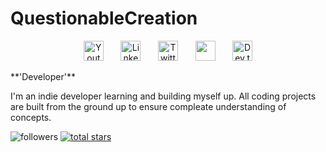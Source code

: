 # QuestionableCreation
<!-- Social icons section -->
<p align="center">
  <a href="https://www.youtube.com/@QuestionableCreation"><img width="32px" alt="Youtube" title="Youtube" src="https://i.imgur.com/qiXu7b2.png"/></a>
  &#8287;&#8287;&#8287;&#8287;&#8287;
  <a href="https://www.linkedin.com/in/ethan-bain-991709333/"><img width="32px" alt="LinkedIn" title="LinkedIn" src="https://i.imgur.com/yRpa1dQ.png"/></a>
  &#8287;&#8287;&#8287;&#8287;&#8287;
  <a href="https://x.com/QuestionableCR"><img width="32px" alt="Twitter" title="Twitter" src="https://i.imgur.com/AixJgnm.png"/></a>
  &#8287;&#8287;&#8287;&#8287;&#8287;
  <a href="https://discord.gg/XHw7gjtSwt" alt="Discord" title="Dev Pro Tips Discord Server"><img width="32px" src="https://i.imgur.com/OViZO8J.png"/></a>
  &#8287;&#8287;&#8287;&#8287;&#8287;
  <a href="https://dev.to/questionablecreation"><img width="32px" alt="Dev.to" title="DenverCoder1 Dev.to" src="https://i.imgur.com/mVm29vK.png"></a>
 
</p>
**'Developer'**

I'm an indie developer learning and building myself up. All coding projects are built from the ground up to ensure compleate understanding of concepts. 

<p align="left>
  <a href="https://github.com/ForrestKnight?tab=followers">
    <img alt="followers" title="Follow me on Github" src="https://custom-icon-badges.demolab.com/github/followers/QuestionableCreation?color=555555&labelColor=0041c2&style=for-the-badge&logo=person-add&label=Follow&logoColor=white"/></a>
  <a href="https://github.com/QuestionableCreation?tab=repositories&sort=stargazers">
    <img alt="total stars" title="Total stars on GitHub" src="https://custom-icon-badges.demolab.com/github/stars/QuestionableCreation?color=555555&style=for-the-badge&labelColor=0B6623&logo=star"/></a>

</p>


